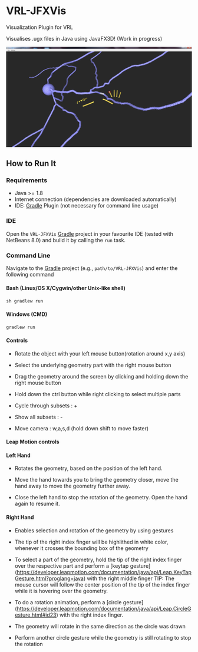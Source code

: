 VRL-JFXVis
===========

Visualization Plugin for VRL

Visualises .ugx files in Java using JavaFX3D! (Work in progress)

![](/resources/img/sample.jpg)

## How to Run It

### Requirements

- Java >= 1.8
- Internet connection (dependencies are downloaded automatically)
- IDE: [Gradle](http://www.gradle.org/) Plugin (not necessary for command line usage)

### IDE

Open the `VRL-JFXVis` [Gradle](http://www.gradle.org/) project in your favourite IDE (tested with NetBeans 8.0) and build it
by calling the `run` task.

### Command Line

Navigate to the [Gradle](http://www.gradle.org/) project (e.g., `path/to/VRL-JFXVis`) and enter the following command

#### Bash (Linux/OS X/Cygwin/other Unix-like shell)

    sh gradlew run
    
#### Windows (CMD)

    gradlew run

#### Controls

- Rotate the object with your left mouse button(rotation around x,y axis)

- Select the underlying geometry part with the right mouse button

- Drag the geometry around the screen by clicking and holding down the right mouse button

- Hold down the ctrl button while right clicking to select multiple parts

- Cycle through subsets : +

- Show all subsets : -

- Move camera : w,a,s,d (hold down shift to move faster)

#### Leap Motion controls

#### Left Hand 

- Rotates the geometry, based on the position of the left hand.

- Move the hand towards you to bring the geometry closer, move the hand away to move the geometry further away.

- Close the left hand to stop the rotation of the geometry. Open the hand again to resume it.

#### Right Hand

- Enables selection and rotation of the geometry by using gestures

- The tip of the right index finger will be highlithed in white color, whenever it crosses the bounding box of the geometry

- To select a part of the geometry, hold the tip of the right index finger over the respective part and perform a [keytap gesture] (https://developer.leapmotion.com/documentation/java/api/Leap.KeyTapGesture.html?proglang=java) with the right middle finger
  TIP: The mouse cursor will follow the center position of the tip of the index finger while it is hovering over the geometry.
 
- To do a rotation animation, perform a [circle gesture] (https://developer.leapmotion.com/documentation/java/api/Leap.CircleGesture.html#id23) with the right index finger.

- The geometry will rotate in the same direction as the circle was drawn

- Perform another circle gesture while the geometry is still rotating to stop the rotation